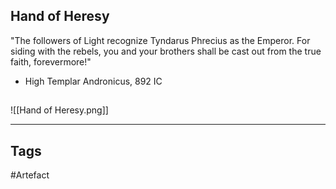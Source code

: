 ## Hand of Heresy
"The followers of Light recognize Tyndarus Phrecius as
the Emperor. For siding with the rebels, you and your
brothers shall be cast out from the true faith, forevermore!"
- High Templar Andronicus, 892 IC
## 
![[Hand of Heresy.png]]

---
## Tags
#Artefact